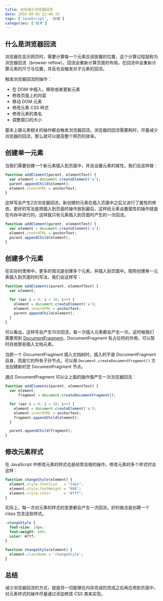 ```yaml
---
title: 如何减少浏览器回流
date: 2016-08-02 22:46:33
tags: ['JavaScript', '前端']
categories: ['技术']
---
```


## 什么是浏览器回流
浏览器在显示网页时，需要计算每一个元素应该放置的位置，这个计算过程就称为浏览器回流（browser reflow）。回流会重新计算页面的布局，在回流中会重新计算元素的尺寸与位置，并且也会触发对子元素的回流。

触发浏览器回流的操作：
- 在 DOM 中插入，移除或者更新元素
- 修改页面上的内容
- 移动 DOM 元素
- 修改元素 CSS 样式
- 修改元素的类名
- 调整窗口的大小

<!--more-->

基本上跟元素相关的操作都会触发浏览器回流。浏览器的回流需要耗时，尽量减少浏览器的回流，那么就可以提高整个网页的效率。

## 创建单一元素
当我们需要创建一个新元素插入到页面中，并且设置元素的属性。我们会这样做：

``` js
function addElement(parent, elementText) {
  var element = document.createElement('a');
  parent.appendChild(element);
  element.innerHTML = anchorText;
}
```

这样写会产生2次浏览器回流，新创建的元素在插入页面中之后又进行了属性的修改。更好的写法是把插入到页面的操作放到最后，这样给元素设置属性的操作就是在内存中进行的。这样就只有元素插入到页面时产生的一次回流。

``` js
function addElement(parent, elementText) {
  var element = document.createElement('a');
  element.innerHTML = anchorText;
  parent.appendChild(element);
}
```

## 创建多个元素
在实际的使用中，更多的情况是创建多个元素，并插入到页面中。按照创建单一元素插入到页面时的写法，我们会这样写：

``` js
function addElements(parent, elementText) {
  var element;

  for (var i = 0; i < 10; i++) {
    element = document.createElement('a');
    element.innerHTML = anchorText;
    parent.appendChild(element);
  }
}
```

可以看出，这样写会产生10次回流，每一次插入元素都会产生一次。这时候我们需要用到 [DocumentFragment](https://developer.mozilla.org/en-US/docs/Web/API/DocumentFragment)，DocumentFragment 有占位符的作用，可以暂时存放那些插入文档元素。

当把一个 DocumentFragment 插入文档树时，插入的不是 DocumentFragment 自身，而是它的所有子孙节点。可以用 `Document.createDocumentFragment()` 方法创建新的空 DocumentFragment 节点。

通过 DocumentFragment 可以让上面的操作值产生一次浏览器回流：

``` js
function addElements(parent, elementText) {
  var element,
      fragment = document.createDocumentFragment();

  for (var i = 0; i < 10; i++) {
    element = document.createElement('a');
    element.innerHTML = anchorText;
    fragment.appendChild(element);
  }

  parent.appendChild(fragment);
}
```
## 修改元素样式

在 JavaScript 中修改元素的样式也是经常会做的操作。修改元素的多个样式时会这样：

``` js
function changeStyle(element) {
  element.style.fontSize   = "14px";
  element.style.fontWeight = "600";
  element.style.color      = "#fff";
}
```

实际上，每一次对元素的样式的变更都会产生一次回流。好的做法是创建一个 class 包含这些样式。

``` css 
.changeStyle {
  font-size: 14px;
  font-weight: 600;
  color: #fff;
}
```

``` js 
function changeStyle(element) {
  element.className = 'changeStyle';
}
```

## 总结
减少浏览器回流的方式，就是将一切能够在内存完成的完成之后再应用到页面中，对元素样式的操作尽量通过添加修改 CSS 类来实现。